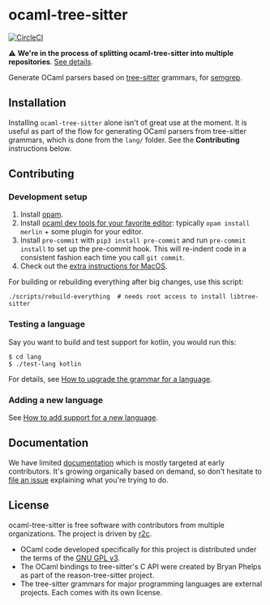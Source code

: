 ocaml-tree-sitter
==

[![CircleCI](https://circleci.com/gh/returntocorp/ocaml-tree-sitter.svg?style=svg)](https://circleci.com/gh/returntocorp/ocaml-tree-sitter)

⚠️ **We're in the process of splitting ocaml-tree-sitter into multiple
repositories**. [See
details](https://github.com/returntocorp/ocaml-tree-sitter/issues/204).

Generate OCaml parsers based on
[tree-sitter](https://tree-sitter.github.io/tree-sitter/) grammars,
for [semgrep](https://github.com/returntocorp/semgrep).

Installation
--

Installing `ocaml-tree-sitter` alone isn't of great use at the
moment. It is useful as part of the flow for generating OCaml parsers
from tree-sitter grammars, which is done from the `lang/` folder.
See the **Contributing** instructions below.

Contributing
--

### Development setup

1. Install [opam](https://opam.ocaml.org/doc/Install.html).
2. Install [ocaml dev tools for your favorite
   editor](https://github.com/janestreet/install-ocaml):
   typically `opam install merlin` + some plugin for your editor.
3. Install `pre-commit` with `pip3 install pre-commit` and run
   `pre-commit install` to set up the pre-commit hook.
   This will re-indent code in a consistent fashion each time you call
   `git commit`.
4. Check out the [extra instructions for MacOS](doc/macos.md).

For building or rebuilding everything after big changes, use this script:
```
./scripts/rebuild-everything  # needs root access to install libtree-sitter
```

### Testing a language

Say you want to build and test support for kotlin, you would run this:

```
$ cd lang
$ ./test-lang kotlin
```

For details, see [How to upgrade the grammar for a
language](doc/updating-a-grammar.md).

### Adding a new language

See [How to add support for a new language](doc/adding-a-language.md).

Documentation
--

We have limited [documentation](doc) which is mostly targeted at
early contributors. It's growing organically based on demand, so don't
hesitate to [file an issue](https://github.com/returntocorp/ocaml-tree-sitter/issues)
explaining what you're trying to do.

License
--

ocaml-tree-sitter is free software with contributors from multiple
organizations. The project is driven by [r2c](https://github.com/returntocorp).

- OCaml code developed specifically for this project is
  distributed under the terms of the [GNU GPL v3](LICENSE).
- The OCaml bindings to tree-sitter's C API were created by Bryan
  Phelps as part of the reason-tree-sitter project.
- The tree-sitter grammars for major programming languages are
  external projects. Each comes with its own license.
